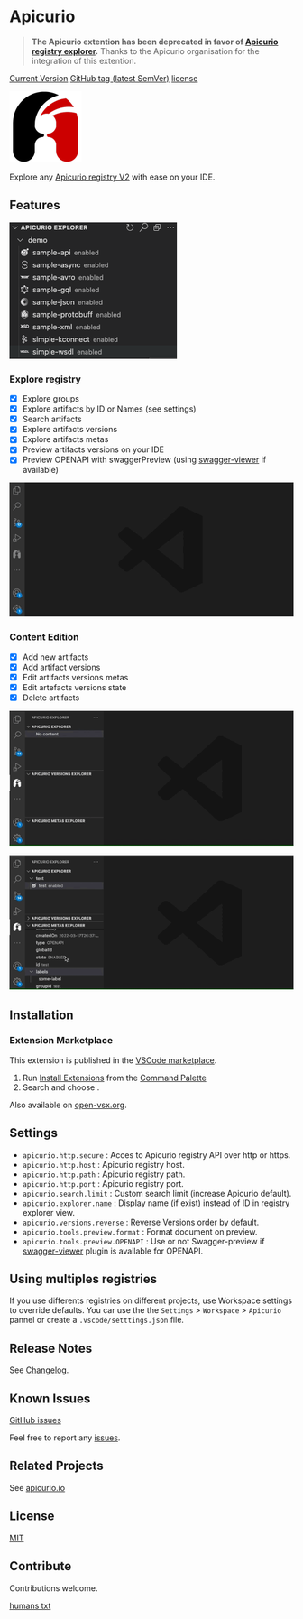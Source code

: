 # Apicurio

> **The Apicurio extention has been deprecated in favor of [Apicurio registry explorer](https://marketplace.visualstudio.com/items?itemName=apicurio.apicurio-registry-explorer).**
> Thanks to the Apicurio organisation for the integration of this extention.

[Current Version][marketplace]
 [GitHub tag (latest SemVer)][github]
[license][MIT]

![Apicurio](/resources/apicurio_icon.png)

Explore any [Apicurio registry V2](https://www.apicur.io/registry/) with ease on your IDE.

## Features

![Apicurio](/resources/apicurio-explorer.png)

### Explore registry

- [X] Explore groups
- [X] Explore artifacts by ID or Names (see settings)
- [X] Search artifacts
- [X] Explore artifacts versions
- [X] Explore artifacts metas
- [X] Preview artifacts versions on your IDE
- [X] Preview OPENAPI with swaggerPreview (using [swagger-viewer](https://marketplace.visualstudio.com/items?itemName=Arjun.swagger-viewer) if available)

![Apicurio](/resources/gif/preview-artifact.gif)

### Content Edition

- [X] Add new artifacts
- [X] Add artifact versions
- [X] Edit artifacts versions metas
- [X] Edit artefacts versions state
- [X] Delete artifacts

![Apicurio](/resources/gif/add-artifact.gif)

![Apicurio](/resources/gif/edit-metas.gif)

## Installation

### Extension Marketplace

This extension is published in the [VSCode marketplace][marketplace].

1. Run [Install Extensions][Install Extensions] from the [Command Palette][Command Palette]
2. Search and choose  .

Also available on [open-vsx.org][openvsx].

## Settings

- `apicurio.http.secure` : Acces to Apicurio registry API over http or https.
- `apicurio.http.host` : Apicurio registry host.
- `apicurio.http.path` : Apicurio registry path.
- `apicurio.http.port` : Apicurio registry port.
- `apicurio.search.limit` : Custom search limit (increase Apicurio default).
- `apicurio.explorer.name` : Display name (if exist) instead of ID in registry explorer view.
- `apicurio.versions.reverse` : Reverse Versions order by default.
- `apicurio.tools.preview.format` : Format document on preview.
- `apicurio.tools.preview.OPENAPI` : Use or not Swagger-preview if [swagger-viewer](https://marketplace.visualstudio.com/items?itemName=Arjun.swagger-viewer) plugin is available for OPENAPI.

## Using multiples registries

If you use differents registries on different projects, use Workspace settings to override defaults.
You car use the the `Settings` > `Workspace` > `Apicurio` pannel or create a `.vscode/setttings.json` file.

## Release Notes

See [Changelog][Changelog].

## Known Issues

[GitHub issues][issues]

Feel free to report any [issues][new issue].

## Related Projects

See [apicurio.io](https://www.apicur.io/)

## License

[MIT][MIT]

## Contribute

Contributions welcome.

[humans txt][humanstxt]

[github]: https://github.com/jetmartin/apicurio
[issues]: https://github.com/jetmartin/apicurio/issues
[new issue]: https://github.com/jetmartin/apicurio/issues/new
[Changelog]: https://github.com/jetmartin/apicurio/blob/main/CHANGELOG.md
[humanstxt]: https://github.com/jetmartin/apicurio/blob/main/humans.txt
[MIT]: https://jet-martin.mit-license.org/2022
[humanstxt]: https://github.com/jetmartin/apicurio/blob/main/humans.txt
[marketplace]: https://marketplace.visualstudio.com/items?itemName=jetmartin.apicurio
[openvsx]: https://open-vsx.org/extension/jetmartin/apicurio
[command palette]: https://code.visualstudio.com/Docs/editor/codebasics#_command-palette
[install extensions]: https://code.visualstudio.com/docs/editor/extension-gallery#_install-an-extension
